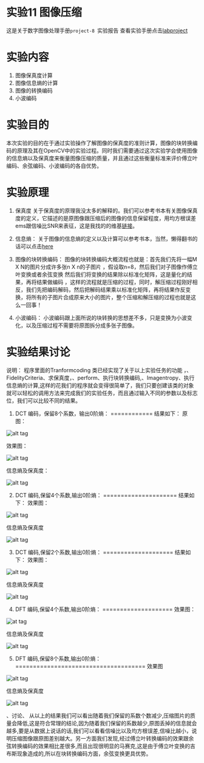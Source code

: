 实验11 图像压缩
===============

这是关于数字图像处理手册`project-8 `实验报告
查看实验手册点击[labproject](https://drive.google.com/file/d/0BwHUE1e8o2K1bHJEeWNEQnBXYm8/edit?usp=sharing "实验手册链接地址")

实验内容
==============
1. 图像保真度计算
2. 图像信息熵的计算
3. 图像的转换编码
4. 小波编码

实验目的
==============
本次实验的目的在于通过实验操作了解图像的保真度的准则计算，图像的块转换编码的原理及其在OpenCV中的实验过程。同时我们需要通过这次实验学会使用图像的信息熵以及保真度来衡量图像压缩的质量，并且通过这些衡量标准来评价傅立叶编码、余弦编码、小波编码的各自优势。

实验原理
===========
1. 保真度
关于保真度的原理我没太多的解释的。我们可以参考书本有关图像保真度的定义，它描述的是原图像跟压缩后的图像的信息保留程度，用均方根误差ems跟信噪比SNR来表征，这是我找的的维基[链接](http://en.wikipedia.org/wiki/Fidelity)。

2. 信息熵：
关于图像的信息熵的定义以及计算可以参考书本，当然，懒得翻书的话可以点击[here](http://hustlg.bokee.com/1600245.html)

3. 图像的块转换编码：
图像的块转换编码大概流程也就是：首先我们先将一幅M X N的图片分成许多张n X n的子图片 ，假设取n=8，然后我们对子图像作傅立叶变换或者余弦变换
然后我们将变换的结果除以标准化矩阵，这是量化的结果，再将结果做编码 ，这样的流程就是压缩的过程，同时，解压缩过程刚好相反，我们先把编码解码，然后把解码结果乘以标准化矩阵，再将结果作反变换，将所有的子图片合成原来大小的图片，整个压缩和解压缩的过程也就是这么一回事！

4. 小波编码：
小波编码跟上面所说的块转换的思想差不多，只是变换为小波变化，以及压缩过程不需要将原图拆分成多张子图像。

实验结果讨论
============
说明： 程序里面的Tranformcoding 类已经实现了关于以上实验任务的功能 ，、FidelityCriteria、求保真度，、perform、执行块转换编码,、Imagentropy、执行信息熵的计算,这样的花我们的程序就会变得很简单了，我们只要创建该类的对象就可以轻松的调用方法来完成我们的实验任务，而且通过输入不同的参数以及标志位，我们可以比较不同的结果。
1. DCT 编码，保留8个系数，输出0阶熵：
============
结果如下：
原图：

![alt tag](https://raw.githubusercontent.com/timlentse/tranfrom-coding/master/oringnal.png)

效果图：

![alt tag](https://raw.githubusercontent.com/timlentse/tranfrom-coding/master/dct_8_reserve.png)

信息熵及保真度：

![alt tag](https://raw.githubusercontent.com/timlentse/tranfrom-coding/master/5.png)


2.  DCT 编码,保留4个系数,输出0阶熵：
=====================
结果如下：
效果图：

![alt tag](https://raw.githubusercontent.com/timlentse/tranfrom-coding/master/dct_4_reserve.png)


信息熵及保真度

![alt tag](https://raw.githubusercontent.com/timlentse/tranfrom-coding/master/result_dct_4_reserve.png)


3.  DCT 编码,保留2个系数,输出0阶熵：
====================
结果如下：
效果图：

![alt tag](https://raw.githubusercontent.com/timlentse/tranfrom-coding/master/dct_2_reserve.png)

信息熵及保真度

![alt tag](https://raw.githubusercontent.com/timlentse/tranfrom-coding/master/result_dct_2_reserve.png)

4.  DFT 编码,保留4个系数,输出0阶熵：
====================
效果图：

![at tag](https://raw.githubusercontent.com/timlentse/tranfrom-coding/master/dft_4_reserve.png)

信息熵及保真度

![alt tag](https://raw.githubusercontent.com/timlentse/tranfrom-coding/master/result_dft_4_reserve.png)

5.  DFT 编码,保留8个系数,输出0阶熵：
=====================================
效果图

![alt tag](https://raw.githubusercontent.com/timlentse/tranfrom-coding/master/dft_8_reserve.png)

信息熵及保真度

![alt tag](https://raw.githubusercontent.com/timlentse/tranfrom-coding/master/result_dft_8_reserve.png)

、讨论、
从以上的结果我们可以看出随着我们保留的系数个数减少,压缩图片的质量会降低,这是符合常理的结论,因为随着我们保留的系数越少,原图丢掉的信息就会越多,要是从数据上说话的话,我们可以看看信噪比以及均方根误差,信噪比越小，说明压缩图像跟原图差别越大。另一方面我们发现,经过傅立叶转换编码的效果跟余弦转换编码的效果相比差很多,而且出现很明显的马赛克,这是由于傅立叶变换的吉布斯现象造成的,所以在块转换编码方面，余弦变换更具优势。

